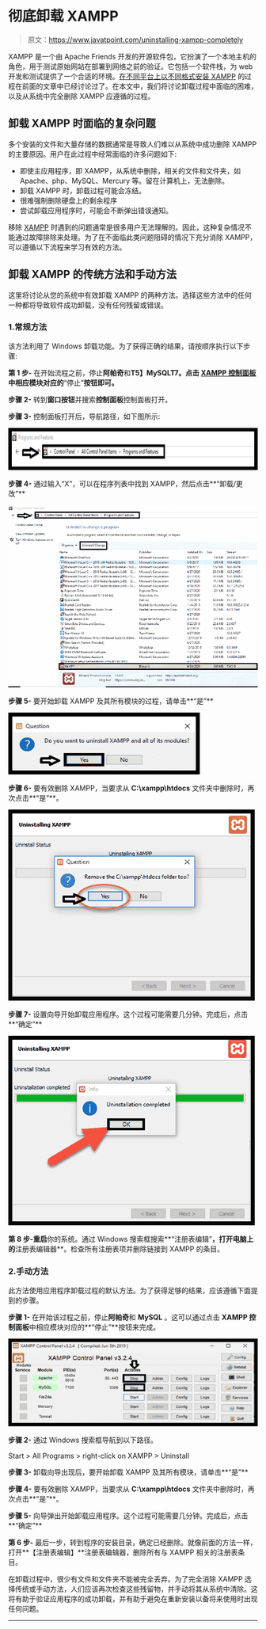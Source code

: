 # 彻底卸载 XAMPP

> 原文：<https://www.javatpoint.com/uninstalling-xampp-completely>

XAMPP 是一个由 Apache Friends 开发的开源软件包，它扮演了一个本地主机的角色，用于测试原始网站在部署到网络之前的验证。它包括一个软件栈，为 web 开发和测试提供了一个合适的环境。[在不同平台上以不同格式安装 XAMPP](https://www.javatpoint.com/installation-process-of-xampp) 的过程在前面的文章中已经讨论过了。在本文中，我们将讨论卸载过程中面临的困难，以及从系统中完全删除 XAMPP 应遵循的过程。

## 卸载 XAMPP 时面临的复杂问题

多个安装的文件和大量存储的数据通常是导致人们难以从系统中成功删除 XAMPP 的主要原因。用户在此过程中经常面临的许多问题如下:

*   即使主应用程序，即 XAMPP，从系统中删除，相关的文件和文件夹，如 Apache、php、MySQL、Mercury 等。留在计算机上，无法删除。
*   卸载 XAMPP 时，卸载过程可能会冻结。
*   很难强制删除硬盘上的剩余程序
*   尝试卸载应用程序时，可能会不断弹出错误通知。

移除 [XAMPP](https://www.javatpoint.com/xampp) 时遇到的问题通常是很多用户无法理解的。因此，这种复杂情况不能通过故障排除来处理。为了在不面临此类问题阻碍的情况下充分消除 XAMPP，可以遵循以下流程来学习有效的方法。

## 卸载 XAMPP 的传统方法和手动方法

这里将讨论从您的系统中有效卸载 XAMPP 的两种方法。选择这些方法中的任何一种都将导致软件成功卸载，没有任何残留或错误。

### 1.常规方法

该方法利用了 Windows 卸载功能。为了获得正确的结果，请按顺序执行以下步骤:

**第 1 步-** 在开始流程之前，停止**阿帕奇**和**T5】MySQLT7。点击 **[XAMPP 控制面板](https://www.javatpoint.com/xampp-control-panel)** 中相应模块对应的**“停止”**按钮即可。**

**步骤 2-** 转到**窗口按钮**并搜索**控制面板**控制面板打开。

**步骤 3-** 控制面板打开后，导航路径，如下图所示:

![UNINSTALLING XAMPP COMPLETELY](img/7dc9437531e4b128ece38efff9ba1313.png)

**步骤 4-** 通过输入“X”，可以在程序列表中找到 XAMPP，然后点击**“卸载/更改”**

![UNINSTALLING XAMPP COMPLETELY](img/24ef053dd0bd1bffaa1da2db1457afca.png)

**步骤 5-** 要开始卸载 XAMPP 及其所有模块的过程，请单击**“是”**

![UNINSTALLING XAMPP COMPLETELY](img/e18c0eabe4cceb30f83cd45b24991a1e.png)

**步骤 6-** 要有效删除 XAMPP，当要求从 **C:\xampp\htdocs** 文件夹中删除时，再次点击**“是”**。

![UNINSTALLING XAMPP COMPLETELY](img/5f37dc2b0fecd35127e30d325c065bc5.png)

**步骤 7-** 设置向导开始卸载应用程序。这个过程可能需要几分钟。完成后，点击**“确定”**

![UNINSTALLING XAMPP COMPLETELY](img/b99734cc97d5d3e3002cb5da5e68925e.png)

**第 8 步-重启**你的系统。通过 Windows 搜索框搜索**“注册表编辑”**，打开电脑上的**注册表编辑器**。检查所有注册表项并删除链接到 XAMPP 的条目。

### 2.手动方法

此方法使用应用程序卸载过程的默认方法。为了获得足够的结果，应该遵循下面提到的步骤。

**步骤 1-** 在开始该过程之前，停止**阿帕奇**和 **MySQL** 。这可以通过点击 **XAMPP 控制面板**中相应模块对应的**“停止”**按钮来完成。

![UNINSTALLING XAMPP COMPLETELY](img/4bc49b3cd13d73432680a0c8fc3907fc.png)

**步骤 2-** 通过 Windows 搜索框导航到以下路径。

Start > All Programs > right-click on XAMPP > Uninstall

**步骤 3-** 卸载向导出现后，要开始卸载 XAMPP 及其所有模块，请单击**“是”**

**步骤 4-** 要有效删除 XAMPP，当要求从 **C:\xampp\htdocs** 文件夹中删除时，再次点击**“是”**。

**步骤 5-** 向导弹出开始卸载应用程序。这个过程可能需要几分钟。完成后，点击**“确定”**

**第 6 步-** 最后一步，转到程序的安装目录，确定已经删除。就像前面的方法一样，打开**【注册表编辑】**注册表编辑器，删除所有与 XAMPP 相关的注册表条目。

在卸载过程中，很少有文件和文件夹不能被完全丢弃。为了完全消除 XAMPP 选择传统或手动方法，人们应该再次检查这些残留物，并手动将其从系统中清除。这将有助于验证应用程序的成功卸载，并有助于避免在重新安装以备将来使用时出现任何问题。

* * *